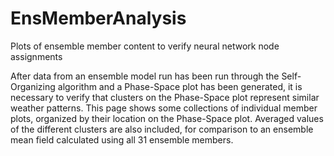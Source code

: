 # EnsMemberAnalysis
Plots of ensemble member content to verify neural network node assignments

After data from an ensemble model run has been run through the Self-Organizing algorithm and a Phase-Space plot has been generated, it is necessary to verify that clusters
on the Phase-Space plot represent similar weather patterns.  This page shows some collections of individual member plots, organized by their location on the Phase-Space 
plot.  Averaged values of the different clusters are also included, for comparison to an ensemble mean field calculated using all 31 ensemble members. 
